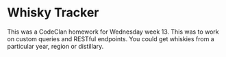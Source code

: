 # Whisky Tracker
This was a CodeClan homework for Wednesday week 13. This was to work on custom queries and RESTful endpoints. You could get whiskies from a particular year, region or distillary.
